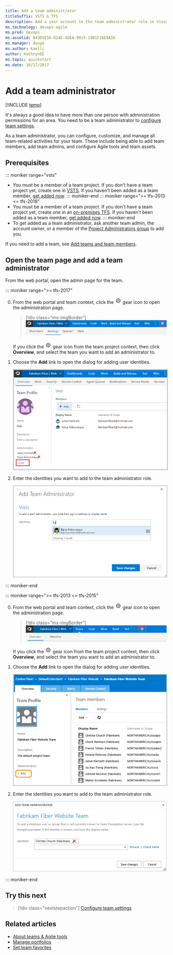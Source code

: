 ```yaml
---
title: Add a team administrator 
titleSuffix: VSTS & TFS
description: Add a user account to the team administrator role in Visual Studio Team Services & Team Foundation Server   
ms.technology: devops-agile
ms.prod: devops
ms.assetid: 843D5E56-D24E-4DEA-9915-19B1F76E9A56
ms.manager: douge
ms.author: kaelli
author: KathrynEE
ms.topic: quickstart
ms.date: 10/17/2017
---
```


# Add a team administrator 

[!INCLUDE [temp](../_shared/version-vsts-tfs-all-versions.md)]


<a id="add-team-admin">  </a>  

It's always a good idea to have more than one person with administration permissions for an area. You need to be a team administrator to [configure team settings](manage-team-assets.md). 

As a team administrator, you can configure, customize, and manage all team-related activities for your team. These include being able to add team members, add team admins, and configure Agile tools and team assets. 


<a name="permissions"></a>
## Prerequisites

::: moniker range="vsts"
* You must be a member of a team project. If you don't have a team project yet, create one in [VSTS](../../organizations/accounts/set-up-vs.md). If you haven't been added as a team member, [get added now](../../organizations/accounts/add-account-users-from-user-hub.md). 
::: moniker-end
::: moniker range=">= tfs-2013 <= tfs-2018"
* You must be a member of a team project. If you don't have a team project yet, create one in an [on-premises TFS](../../organizations/projects/create-project.md). If you haven't been added as a team member, [get added now](../../organizations/security/add-users-team-project.md). 
::: moniker-end
* To get added as a team administrator, ask another team admin, the account owner, or a member of the [Project Administrators group](../../organizations/security/set-project-collection-level-permissions.md) to add you.  

If you need to add a team, see [Add teams and team members](multiple-teams.md).

<a id="open-admin-context">  </a>
## Open the team page and add a team administrator 

From the web portal, open the admin page for the team. 

::: moniker range=">= tfs-2017"  

0. From the web portal and team context, click the ![](../_img/icons/gear_icon.png) gear icon to open the administration page.

	> [!div class="mx-imgBorder"]  
	> ![Web portal, VSTS, Open Admin context, team project level](_img/open-admin-context-ts.png)

	If you click the ![](../_img/icons/gear_icon.png) gear icon from the team project context, then click **Overview**, and select the team you want to add an administrator to.   

0. Choose the **Add** link to open the dialog for adding user identities.    
     
	<img src="_img/add-team-admin-link.png" alt="Web portal, VSTS & TFS 2017, Open  team administrator context" style="border: 2px solid #C3C3C3;" />    
   
0. Enter the identities you want to add to the team administrator role.     
	    
	<img src="_img/add-admin-dialog.png" alt="VSTS, TFS 2017, Add team administrator dialog" style="border: 1px solid #C3C3C3;" />        
   
::: moniker-end     


::: moniker range=">= tfs-2013 <= tfs-2015"  

0. From the web portal and team context, click the ![](../_img/icons/gear_icon.png) gear icon to open the administration page.

	> [!div class="mx-imgBorder"]  
	> ![Web portal, TFS, Open Admin context, team project level](_img/open-admin-context-tfs.png)

	If you click the ![](../_img/icons/gear_icon.png) gear icon from the team project context, then click **Overview**, and select the team you want to add an administrator to.   

0. Choose the **Add** link to open the dialog for adding user identities.    
  
	<img src="_img/add-account-as-team-admin.png" alt="Web portal, TFS 2015, Open team administration context" style="border: 1px solid #C3C3C3;" />         

0. Enter the identities you want to add to the team administrator role.     

	![Add account as a team administrator](_img/add-team-admin-dialog.png)    
	
::: moniker-end     

## Try this next  

> [!div class="nextstepaction"]
> [Configure team settings](manage-team-assets.md) 

## Related articles

- [About teams & Agile tools](../../organizations/settings/about-teams-and-settings.md)
- [Manage portfolios](portfolio-management.md)
- [Set team favorites](../../project/navigation/set-favorites.md) 